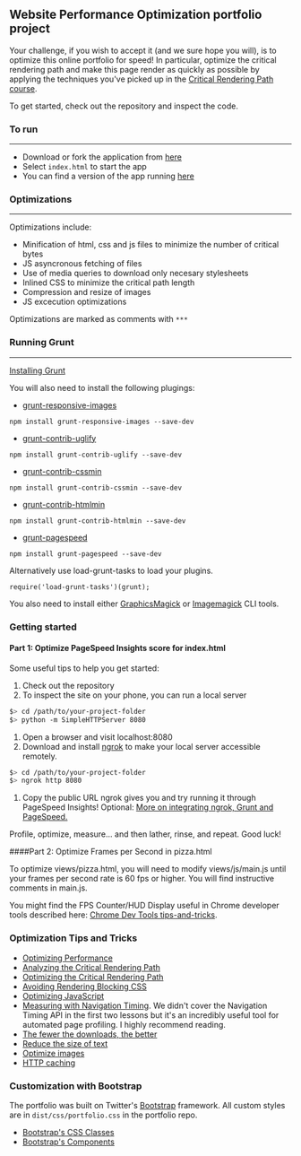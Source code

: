 ## Website Performance Optimization portfolio project

Your challenge, if you wish to accept it (and we sure hope you will), is to optimize this online portfolio for speed! In particular, optimize the critical rendering path and make this page render as quickly as possible by applying the techniques you've picked up in the [Critical Rendering Path course](https://www.udacity.com/course/ud884).

To get started, check out the repository and inspect the code.

### To run
---------------------------
- Download or fork the application from [here](https://github.com/AaronJuarez/website-optimization)
- Select ```index.html``` to start the app
- You can find a version of the app running [here](http://aaronjuarez.github.io/website-optimization/)

### Optimizations
---------------------------
Optimizations include:
- Minification of html, css and js files to minimize the number of critical bytes
- JS asyncronous fetching of files
- Use of media queries to download only necesary stylesheets
- Inlined CSS to minimize the critical path length
- Compression and resize of images
- JS excecution optimizations

Optimizations are marked as comments with ```***```

### Running Grunt
----------------------------
[Installing Grunt](http://gruntjs.com/getting-started)

You will also need to install the following plugings:
- [grunt-responsive-images](https://github.com/andismith/grunt-responsive-images)

```npm install grunt-responsive-images --save-dev```

- [grunt-contrib-uglify](https://github.com/gruntjs/grunt-contrib-uglify)

```npm install grunt-contrib-uglify --save-dev```

- [grunt-contrib-cssmin](https://github.com/gruntjs/grunt-contrib-cssmin)

```npm install grunt-contrib-cssmin --save-dev```

- [grunt-contrib-htmlmin](https://github.com/gruntjs/grunt-contrib-htmlmin)

```npm install grunt-contrib-htmlmin --save-dev```

- [grunt-pagespeed](https://www.npmjs.com/package/grunt-pagespeed)

```npm install grunt-pagespeed --save-dev```

Alternatively use load-grunt-tasks to load your plugins.

```
require('load-grunt-tasks')(grunt);
```

You also need to install either [GraphicsMagick](https://sourceforge.net/projects/graphicsmagick/files/graphicsmagick/) or [Imagemagick](http://www.imagemagick.org/script/binary-releases.php) CLI tools.


### Getting started

#### Part 1: Optimize PageSpeed Insights score for index.html

Some useful tips to help you get started:

1. Check out the repository
1. To inspect the site on your phone, you can run a local server

  ```bash
  $> cd /path/to/your-project-folder
  $> python -m SimpleHTTPServer 8080
  ```

1. Open a browser and visit localhost:8080
1. Download and install [ngrok](https://ngrok.com/) to make your local server accessible remotely.

  ``` bash
  $> cd /path/to/your-project-folder
  $> ngrok http 8080
  ```

1. Copy the public URL ngrok gives you and try running it through PageSpeed Insights! Optional: [More on integrating ngrok, Grunt and PageSpeed.](http://www.jamescryer.com/2014/06/12/grunt-pagespeed-and-ngrok-locally-testing/)

Profile, optimize, measure... and then lather, rinse, and repeat. Good luck!

####Part 2: Optimize Frames per Second in pizza.html

To optimize views/pizza.html, you will need to modify views/js/main.js until your frames per second rate is 60 fps or higher. You will find instructive comments in main.js.

You might find the FPS Counter/HUD Display useful in Chrome developer tools described here: [Chrome Dev Tools tips-and-tricks](https://developer.chrome.com/devtools/docs/tips-and-tricks).

### Optimization Tips and Tricks
* [Optimizing Performance](https://developers.google.com/web/fundamentals/performance/ "web performance")
* [Analyzing the Critical Rendering Path](https://developers.google.com/web/fundamentals/performance/critical-rendering-path/analyzing-crp.html "analyzing crp")
* [Optimizing the Critical Rendering Path](https://developers.google.com/web/fundamentals/performance/critical-rendering-path/optimizing-critical-rendering-path.html "optimize the crp!")
* [Avoiding Rendering Blocking CSS](https://developers.google.com/web/fundamentals/performance/critical-rendering-path/render-blocking-css.html "render blocking css")
* [Optimizing JavaScript](https://developers.google.com/web/fundamentals/performance/critical-rendering-path/adding-interactivity-with-javascript.html "javascript")
* [Measuring with Navigation Timing](https://developers.google.com/web/fundamentals/performance/critical-rendering-path/measure-crp.html "nav timing api"). We didn't cover the Navigation Timing API in the first two lessons but it's an incredibly useful tool for automated page profiling. I highly recommend reading.
* <a href="https://developers.google.com/web/fundamentals/performance/optimizing-content-efficiency/eliminate-downloads.html">The fewer the downloads, the better</a>
* <a href="https://developers.google.com/web/fundamentals/performance/optimizing-content-efficiency/optimize-encoding-and-transfer.html">Reduce the size of text</a>
* <a href="https://developers.google.com/web/fundamentals/performance/optimizing-content-efficiency/image-optimization.html">Optimize images</a>
* <a href="https://developers.google.com/web/fundamentals/performance/optimizing-content-efficiency/http-caching.html">HTTP caching</a>

### Customization with Bootstrap
The portfolio was built on Twitter's <a href="http://getbootstrap.com/">Bootstrap</a> framework. All custom styles are in `dist/css/portfolio.css` in the portfolio repo.

* <a href="http://getbootstrap.com/css/">Bootstrap's CSS Classes</a>
* <a href="http://getbootstrap.com/components/">Bootstrap's Components</a>
